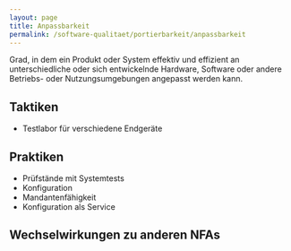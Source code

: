 ```yaml
---
layout: page
title: Anpassbarkeit
permalink: /software-qualitaet/portierbarkeit/anpassbarkeit
---
```

Grad, in dem ein Produkt oder System effektiv und effizient an unterschiedliche oder sich entwickelnde Hardware, Software oder andere Betriebs- oder Nutzungsumgebungen angepasst werden kann.

## Taktiken

* Testlabor für verschiedene Endgeräte

## Praktiken

* Prüfstände mit Systemtests
* Konfiguration
* Mandantenfähigkeit
* Konfiguration als Service

## Wechselwirkungen zu anderen NFAs

